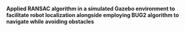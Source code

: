 #### Applied RANSAC algorithm in a simulated Gazebo environment to facilitate robot localization alongside employing BUG2 algorithm to navigate while avoiding obstacles
